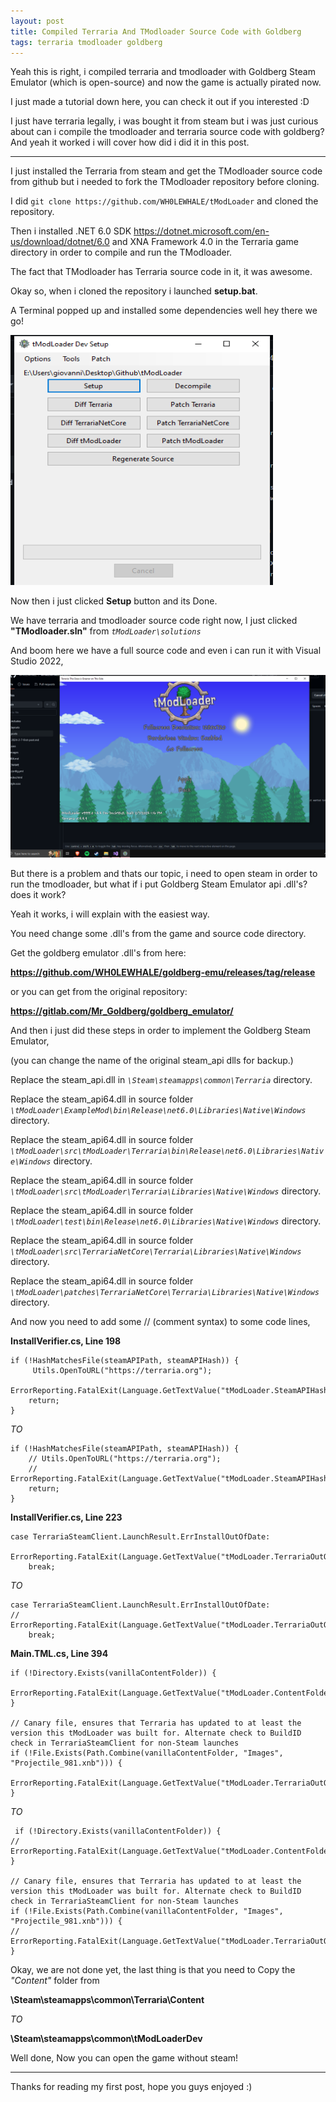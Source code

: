 ```yaml
---
layout: post
title: Compiled Terraria And TModloader Source Code with Goldberg
tags: terraria tmodloader goldberg
---
```


Yeah this is right, i compiled terraria and tmodloader with Goldberg Steam Emulator (which is open-source) and now the game is actually pirated now.

I just made a tutorial down here, you can check it out if you interested :D


I just have terraria legally, i was bought it from steam but i was just curious about can i compile the tmodloader and terraria source code with goldberg?
And yeah it worked i will cover how did i did it in this post.

---

I just installed the Terraria from steam and get the TModloader source code from github but i needed to fork the TModloader repository before cloning.


I did  `git clone https://github.com/WH0LEWHALE/tModLoader`  and cloned the repository.


Then i installed .NET 6.0 SDK <https://dotnet.microsoft.com/en-us/download/dotnet/6.0> and XNA Framework 4.0 in the Terraria game directory in order to compile and run the TModloader.

The fact that TModloader has Terraria source code in it, it was awesome.

Okay so, when i cloned the repository i launched **setup.bat**.

A Terminal popped up and installed some dependencies well hey there we go!


<img src="../images/terraria-post/Annotation%202024-02-07%20131135.png" width="420" height="400">

Now then i just clicked **Setup** button and its Done.

We have terraria and tmodloader source code right now, I just clicked **"TModloader.sln"** from *`tModLoader\solutions`*

And boom here we have a full source code and even i can run it with Visual Studio 2022,

![mega-archive](../images/terraria-post/Annotation%202024-02-07%20132240.png)

But there is a problem and thats our topic, i need to open steam in order to run the tmodloader, but what if i put Goldberg Steam Emulator api .dll's? does it work?

Yeah it works, i will explain with the easiest way.

You need change some .dll's from the game and source code directory.

Get the goldberg emulator .dll's from here: 

**<https://github.com/WH0LEWHALE/goldberg-emu/releases/tag/release>**

or you can get from the original repository: 

**<https://gitlab.com/Mr_Goldberg/goldberg_emulator/>**

And then i just did these steps in order to implement the Goldberg Steam Emulator,

(you can change the name of the original steam_api dlls for backup.)

Replace the steam_api.dll in *``\Steam\steamapps\common\Terraria``* directory.

Replace the steam_api64.dll in source folder *``\tModLoader\ExampleMod\bin\Release\net6.0\Libraries\Native\Windows``* directory.

Replace the steam_api64.dll in source folder *``\tModLoader\src\tModLoader\Terraria\bin\Release\net6.0\Libraries\Native\Windows``* directory.

Replace the steam_api64.dll in source folder *``\tModLoader\src\tModLoader\Terraria\Libraries\Native\Windows``* directory.

Replace the steam_api64.dll in source folder *``\tModLoader\test\bin\Release\net6.0\Libraries\Native\Windows``* directory.

Replace the steam_api64.dll in source folder *``\tModLoader\src\TerrariaNetCore\Terraria\Libraries\Native\Windows``* directory.

Replace the steam_api64.dll in source folder *``\tModLoader\patches\TerrariaNetCore\Terraria\Libraries\Native\Windows``* directory.

And now you need to add some // (comment syntax) to some code lines,

**InstallVerifier.cs, Line 198**

```
if (!HashMatchesFile(steamAPIPath, steamAPIHash)) {
	 Utils.OpenToURL("https://terraria.org");
	ErrorReporting.FatalExit(Language.GetTextValue("tModLoader.SteamAPIHashMismatch"));
	return;
}
```

*TO*


```
if (!HashMatchesFile(steamAPIPath, steamAPIHash)) {
	// Utils.OpenToURL("https://terraria.org");
	// ErrorReporting.FatalExit(Language.GetTextValue("tModLoader.SteamAPIHashMismatch"));
	return;
}
```

**InstallVerifier.cs, Line 223**

```
case TerrariaSteamClient.LaunchResult.ErrInstallOutOfDate:
	ErrorReporting.FatalExit(Language.GetTextValue("tModLoader.TerrariaOutOfDateMessage"));
	break;
```

*TO*


```
case TerrariaSteamClient.LaunchResult.ErrInstallOutOfDate:
//	ErrorReporting.FatalExit(Language.GetTextValue("tModLoader.TerrariaOutOfDateMessage"));
	break;
```
 
**Main.TML.cs, Line 394**

 ```
 if (!Directory.Exists(vanillaContentFolder)) {
	ErrorReporting.FatalExit(Language.GetTextValue("tModLoader.ContentFolderNotFound"));
}

// Canary file, ensures that Terraria has updated to at least the version this tModLoader was built for. Alternate check to BuildID check in TerrariaSteamClient for non-Steam launches 
if (!File.Exists(Path.Combine(vanillaContentFolder, "Images", "Projectile_981.xnb"))) {
	 ErrorReporting.FatalExit(Language.GetTextValue("tModLoader.TerrariaOutOfDateMessage"));
}
```

*TO*


```
 if (!Directory.Exists(vanillaContentFolder)) {
//	ErrorReporting.FatalExit(Language.GetTextValue("tModLoader.ContentFolderNotFound"));
}

// Canary file, ensures that Terraria has updated to at least the version this tModLoader was built for. Alternate check to BuildID check in TerrariaSteamClient for non-Steam launches 
if (!File.Exists(Path.Combine(vanillaContentFolder, "Images", "Projectile_981.xnb"))) {
//	 ErrorReporting.FatalExit(Language.GetTextValue("tModLoader.TerrariaOutOfDateMessage"));
}
```

Okay, we are not done yet, the last thing is that you need to Copy the *"Content"* folder from 

**\Steam\steamapps\common\Terraria\Content**

*TO* 

**\Steam\steamapps\common\tModLoaderDev**

Well done, Now you can open the game without steam!

---


Thanks for reading my first post, hope you guys enjoyed :)
